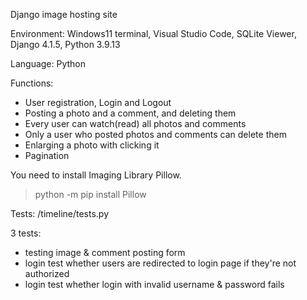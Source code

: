 Django image hosting site

Environment: Windows11 terminal, Visual Studio Code, SQLite Viewer, Django 4.1.5, Python 3.9.13

Language: Python

Functions:
- User registration, Login and Logout
- Posting a photo and a comment, and deleting them
- Every user can watch(read) all photos and comments
- Only a user who posted photos and comments can delete them
- Enlarging a photo with clicking it
- Pagination

You need to install Imaging Library Pillow.

>python -m pip install Pillow

Tests: /timeline/tests.py

3 tests:
- testing image & comment posting form
- login test whether users are redirected to login page if they're not authorized
- login test whether login with invalid username & password fails